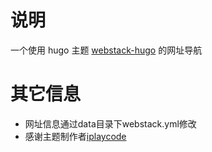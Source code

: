 # 说明
一个使用 hugo 主题 [webstack-hugo](https://github.com/iplaycode/webstack-hugo) 的网址导航
# 其它信息
- 网址信息通过data目录下webstack.yml修改
- 感谢主题制作者[iplaycode](https://github.com/iplaycode)
